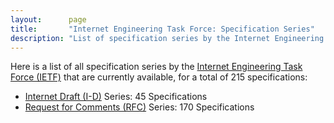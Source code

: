 ```yaml
---
layout:      page
title:       "Internet Engineering Task Force: Specification Series"
description: "List of specification series by the Internet Engineering Task Force (IETF/)"
---
```


Here is a list of all specification series by the [Internet Engineering Task Force (IETF)](http://www.ietf.org/) that are currently available, for a total of 215 specifications:

  * [Internet Draft (I-D)](I-D/) Series: 45 Specifications
  * [Request for Comments (RFC)](RFC/) Series: 170 Specifications
